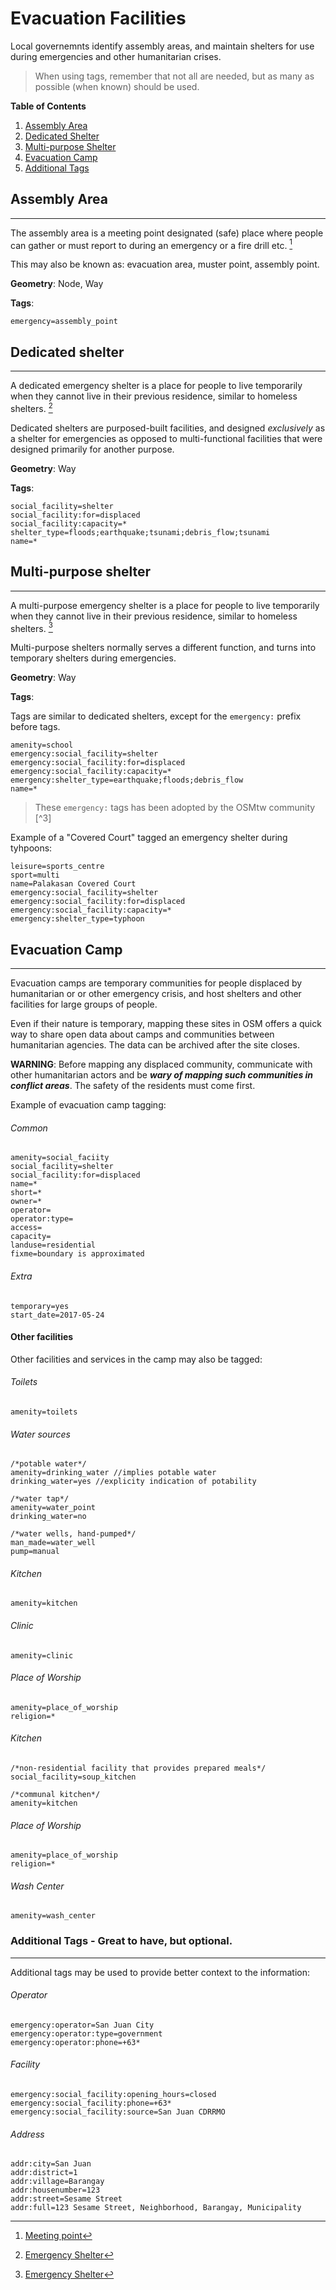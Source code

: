 # Evacuation Facilities

Local governemnts identify assembly areas,  and maintain shelters for use during emergencies and other humanitarian crises.

> When using tags, remember that not all are needed, but as many as possible \(when known\) should be used.

**Table of Contents**

1. [Assembly Area](#assembly-area)  
2. [Dedicated Shelter](#dedicated-shelter)  
3. [Multi-purpose Shelter](#multi-purpose-shelter) 
4. [Evacuation Camp](#evacuation-camp)  
5. [Additional Tags](#extratags)

## Assembly Area

---

The assembly area is a meeting point designated \(safe\) place where people can gather or must report to during an emergency or a fire drill etc. [^1]

This may also be known as: evacuation area, muster point, assembly point.

**Geometry**: Node, Way

**Tags**:

`emergency=assembly_point`

## Dedicated shelter

---

A dedicated emergency shelter is a place for people to live temporarily when they cannot live in their previous residence, similar to homeless shelters. [^2]

Dedicated shelters are purposed-built facilities, and designed _exclusively_ as a shelter for emergencies as opposed to multi-functional facilities that were designed primarily for another purpose.

**Geometry**: Way

**Tags**:

```
social_facility=shelter
social_facility:for=displaced
social_facility:capacity=*
shelter_type=floods;earthquake;tsunami;debris_flow;tsunami
name=*
```

## 

## Multi-purpose shelter

---

A multi-purpose emergency shelter is a place for people to live temporarily when they cannot live in their previous residence, similar to homeless shelters. [^2]

Multi-purpose shelters normally serves a different function, and turns into temporary shelters during emergencies.

**Geometry**: Way

**Tags**:

Tags are similar to dedicated shelters, except for the `emergency:` prefix before tags.

```
amenity=school
emergency:social_facility=shelter
emergency:social_facility:for=displaced
emergency:social_facility:capacity=*
emergency:shelter_type=earthquake;floods;debris_flow
name=*
```

> These `emergency:` tags has been adopted by the OSMtw community [^3]

Example of a "Covered Court" tagged an emergency shelter during tyhpoons:

```
leisure=sports_centre
sport=multi
name=Palakasan Covered Court
emergency:social_facility=shelter
emergency:social_facility:for=displaced
emergency:social_facility:capacity=*
emergency:shelter_type=typhoon
```

## Evacuation Camp

---

Evacuation camps are temporary communities for people displaced by humanitarian or or other emergency crisis, and host shelters and other facilities for large groups of people.

Even if their nature is temporary, mapping these sites in OSM offers a quick way to share open data about camps and communities between humanitarian agencies. The data can be archived after the site closes.

**WARNING**: Before mapping any displaced community, communicate with other humanitarian actors and be _**wary of mapping such communities in conflict areas**_. The safety of the residents must come first.

Example of evacuation camp tagging:

###### Common

```
amenity=social_faciity
social_facility=shelter
social_facility:for=displaced
name=*
short=*
owner=*
operator=
operator:type=
access=
capacity=
landuse=residential
fixme=boundary is approximated
```

###### Extra

```
temporary=yes
start_date=2017-05-24
```

#### Other facilities

Other facilities and services in the camp may also be tagged:

###### Toilets

```
amenity=toilets
```

###### Water sources

```
/*potable water*/
amenity=drinking_water //implies potable water
drinking_water=yes //explicity indication of potability

/*water tap*/
amenity=water_point
drinking_water=no

/*water wells, hand-pumped*/
man_made=water_well
pump=manual
```

###### Kitchen

```
amenity=kitchen
```

###### Clinic

```
amenity=clinic
```

###### Place of Worship

```
amenity=place_of_worship
religion=*
```

###### Kitchen

```
/*non-residential facility that provides prepared meals*/
social_facility=soup_kitchen

/*communal kitchen*/
amenity=kitchen
```

###### Place of Worship

```
amenity=place_of_worship
religion=*
```

###### Wash Center

```
amenity=wash_center
```

### Additional Tags - Great to have, but optional.

---

Additional tags may be used to provide better context to the information:

###### Operator

```
emergency:operator=San Juan City
emergency:operator:type=government
emergency:operator:phone=+63*
```

###### Facility

```
emergency:social_facility:opening_hours=closed 
emergency:social_facility:phone=+63*
emergency:social_facility:source=San Juan CDRRMO
```

###### Address

```
addr:city=San Juan
addr:district=1
addr:village=Barangay
addr:housenumber=123
addr:street=Sesame Street
addr:full=123 Sesame Street, Neighborhood, Barangay, Municipality
```

[^1]: [Meeting point](https://en.wikipedia.org/wiki/Meeting_point)

[^2]: [Emergency Shelter](https://en.wikipedia.org/wiki/Emergency_shelter)

